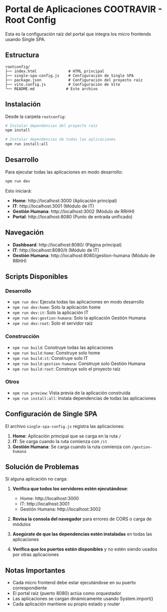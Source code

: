 # Portal de Aplicaciones COOTRAVIR - Root Config

Esta es la configuración raíz del portal que integra los micro frontends usando Single SPA.

## Estructura

```
rootconfig/
├── index.html              # HTML principal
├── single-spa-config.js    # Configuración de Single SPA
├── package.json            # Configuración del proyecto raíz
├── vite.config.js          # Configuración de Vite
└── README.md              # Este archivo
```

## Instalación

Desde la carpeta `rootconfig`:

```bash
# Instalar dependencias del proyecto raíz
npm install

# Instalar dependencias de todas las aplicaciones
npm run install:all
```

## Desarrollo

Para ejecutar todas las aplicaciones en modo desarrollo:

```bash
npm run dev
```

Esto iniciará:
- **Home**: http://localhost:3000 (Aplicación principal)
- **IT**: http://localhost:3001 (Módulo de IT)
- **Gestión Humana**: http://localhost:3002 (Módulo de RRHH)
- **Portal**: http://localhost:8080 (Punto de entrada unificado)

## Navegación

- **Dashboard**: http://localhost:8080/ (Página principal)
- **IT**: http://localhost:8080/it (Módulo de IT)
- **Gestión Humana**: http://localhost:8080/gestion-humana (Módulo de RRHH)

## Scripts Disponibles

### Desarrollo
- `npm run dev`: Ejecuta todas las aplicaciones en modo desarrollo
- `npm run dev:home`: Solo la aplicación home
- `npm run dev:it`: Solo la aplicación IT
- `npm run dev:gestion-humana`: Solo la aplicación Gestión Humana
- `npm run dev:root`: Solo el servidor raíz

### Construcción
- `npm run build`: Construye todas las aplicaciones
- `npm run build:home`: Construye solo home
- `npm run build:it`: Construye solo IT
- `npm run build:gestion-humana`: Construye solo Gestión Humana
- `npm run build:root`: Construye solo el proyecto raíz

### Otros
- `npm run preview`: Vista previa de la aplicación construida
- `npm run install:all`: Instala dependencias de todas las aplicaciones

## Configuración de Single SPA

El archivo `single-spa-config.js` registra las aplicaciones:

1. **Home**: Aplicación principal que se carga en la ruta `/`
2. **IT**: Se carga cuando la ruta comienza con `/it`
3. **Gestión Humana**: Se carga cuando la ruta comienza con `/gestion-humana`

## Solución de Problemas

Si alguna aplicación no carga:

1. **Verifica que todos los servidores estén ejecutándose**:
   - Home: http://localhost:3000
   - IT: http://localhost:3001
   - Gestión Humana: http://localhost:3002

2. **Revisa la consola del navegador** para errores de CORS o carga de módulos

3. **Asegúrate de que las dependencias estén instaladas** en todas las aplicaciones

4. **Verifica que los puertos estén disponibles** y no estén siendo usados por otras aplicaciones

## Notas Importantes

- Cada micro frontend debe estar ejecutándose en su puerto correspondiente
- El portal raíz (puerto 8080) actúa como orquestador
- Las aplicaciones se cargan dinámicamente usando System.import()
- Cada aplicación mantiene su propio estado y router
